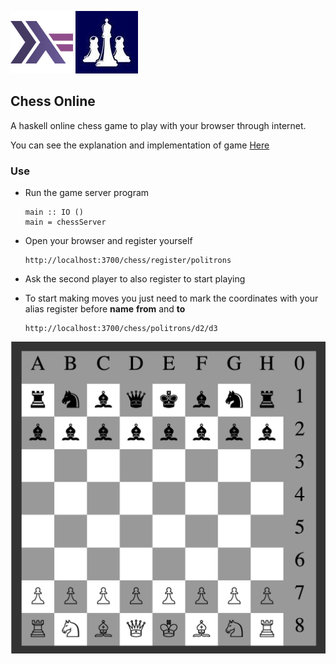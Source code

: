 ![My image](../../../img/feature.png) ![My image](../../../img/chess_piece.jpg)

## Chess Online

A haskell online chess game to play with your browser through internet.

You can see the explanation and implementation of game [Here](Chess.hs)

### Use

* Run the game server program
    ```.haskell
    main :: IO ()
    main = chessServer
    ```

* Open your browser and register yourself
    ```
    http://localhost:3700/chess/register/politrons
    ```
* Ask the second player to also register to start playing

* To start making moves you just need to mark the coordinates with your alias register before **name** **from** and **to**

    ```
    http://localhost:3700/chess/politrons/d2/d3
    ```

![My image](../../../img/chess.png)
